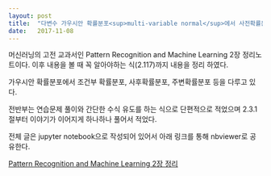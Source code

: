 ```yaml
---
layout: post
title:  "다변수 가우시안 확률분포<sup>multi-variable normal</sup>에서 사전확률분포<sup>prior</sup>, 사후확률분포<sup>posterior</sup>, 조건부확률분포<sup>conditional</sup>와 주변확률분포<sup>marginal</sup> : Pattern Recognition and Machine Learning - Chap. 2-1"
date:   2017-11-08
---
```


머신러닝의 고전 교과서인 Pattern Recognition and Machine Learning 2장 정리노트이다.
이후 내용을 볼 때 꼭 알아야하는 식(2.117)까지 내용을 정리 하였다.

가우시안 확률분포에서 조건부 확률분포, 사후확률분포, 주변확률분포 등을 다루고 있다.

전반부는 연습문제 풀이와 간단한 수식 유도를 하는 식으로 단편적으로 적었으며
2.3.1절부터 이야기가 이어지게 하나하나 풀어서 적었다.

 
전체 글은 jupyter notebook으로 작성되어 있어서 아래 링크를 통해 nbviewer로 공유한다.

[Pattern Recognition and Machine Learning 2장 정리][prml-chap2-1]

[prml-chap2-1]: http://nbviewer.jupyter.org/github/metamath1/ml-simple-works/blob/master/PRML/prml-chap2.ipynb 

